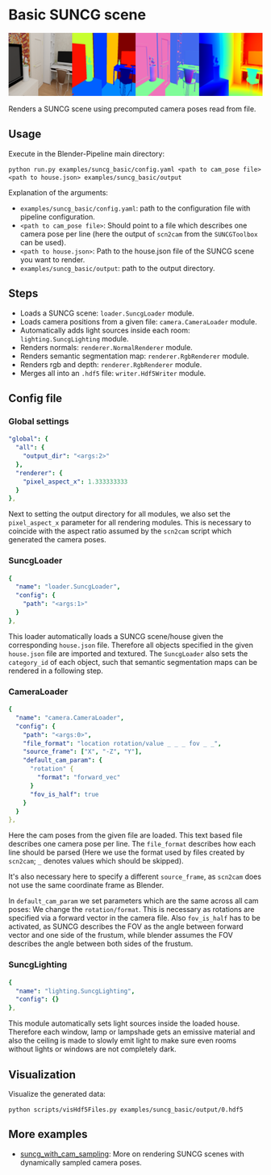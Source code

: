# Basic SUNCG scene

![](output-summary.png)

Renders a SUNCG scene using precomputed camera poses read from file.

## Usage

Execute in the Blender-Pipeline main directory:

```
python run.py examples/suncg_basic/config.yaml <path to cam_pose file> <path to house.json> examples/suncg_basic/output
```

Explanation of the arguments:
* `examples/suncg_basic/config.yaml`: path to the configuration file with pipeline configuration.
* `<path to cam_pose file>`: Should point to a file which describes one camera pose per line (here the output of `scn2cam` from the `SUNCGToolbox` can be used).
* `<path to house.json>`: Path to the house.json file of the SUNCG scene you want to render.
* `examples/suncg_basic/output`: path to the output directory.

## Steps

* Loads a SUNCG scene: `loader.SuncgLoader` module.
* Loads camera positions from a given file: `camera.CameraLoader` module.
* Automatically adds light sources inside each room: `lighting.SuncgLighting` module.
* Renders normals: `renderer.NormalRenderer` module.
* Renders semantic segmentation map: `renderer.RgbRenderer` module.
* Renders rgb and depth: `renderer.RgbRenderer` module.
* Merges all into an `.hdf5` file: `writer.Hdf5Writer` module.

## Config file

### Global settings

```yaml
"global": {
  "all": {
    "output_dir": "<args:2>"
  },
  "renderer": {
    "pixel_aspect_x": 1.333333333
  }
},
```

Next to setting the output directory for all modules, we also set the `pixel_aspect_x` parameter for all rendering modules.
This is necessary to coincide with the aspect ratio assumed by the `scn2cam` script which generated the camera poses.  

### SuncgLoader

```yaml
{
  "name": "loader.SuncgLoader",
  "config": {
    "path": "<args:1>"
  }
},
```

This loader automatically loads a SUNCG scene/house given the corresponding `house.json` file. 
Therefore all objects specified in the given `house.json` file are imported and textured.
The `SuncgLoader` also sets the `category_id` of each object, such that semantic segmentation maps can be rendered in a following step.

### CameraLoader

```yaml
{
  "name": "camera.CameraLoader",
  "config": {
    "path": "<args:0>",
    "file_format": "location rotation/value _ _ _ fov _ _",
    "source_frame": ["X", "-Z", "Y"],
    "default_cam_param": {
      "rotation" {
        "format": "forward_vec"
      }
      "fov_is_half": true
    }
  }
},
```

Here the cam poses from the given file are loaded. 
This text based file describes one camera pose per line.
The `file_format` describes how each line should be parsed (Here we use the format used by files created by `scn2cam`; `_` denotes values which should be skipped).

It's also necessary here to specify a different `source_frame`, as `scn2cam` does not use the same coordinate frame as Blender.

In `default_cam_param` we set parameters which are the same across all cam poses: 
We change the `rotation/format`. This is necessary as rotations are specified via a forward vector in the camera file. 
Also `fov_is_half` has to be activated, as SUNCG describes the FOV as the angle between forward vector and one side of the frustum, while blender assumes the FOV describes the angle between both sides of the frustum.

### SuncgLighting

```yaml
{
  "name": "lighting.SuncgLighting",
  "config": {}
},
```

This module automatically sets light sources inside the loaded house.
Therefore each window, lamp or lampshade gets an emissive material and also the ceiling is made to slowly emit light to make sure even rooms without lights or windows are not completely dark.
 
## Visualization

Visualize the generated data:

```
python scripts/visHdf5Files.py examples/suncg_basic/output/0.hdf5
```

## More examples

* [suncg_with_cam_sampling](../suncg_with_cam_sampling): More on rendering SUNCG scenes with dynamically sampled camera poses.